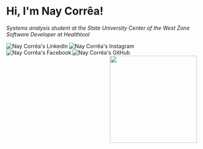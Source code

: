 # Hi, I'm Nay Corrêa!

<i>Systems analysis student at the State University Center of the West Zone</i><br>
<i>Software Developer at Healthtool</i><br>

<a href="https://www.linkedin.com/in/nayara-corr%C3%AAa-03bb91149/" rel="nofollow">
  <img align="left" alt="Nay Corrêa's LinkedIn" src="https://img.shields.io/badge/linkedin-%230077B5.svg?&style=for-the-badge&logo=linkedin&logoColor=white" style="max-width:100%;">
</a>

<a href="https://www.instagram.com/_nayaracorrea/" rel="nofollow">
  <img align="left" alt="Nay Corrêa's Instagram" src="https://img.shields.io/badge/instagram-%23E4405F.svg?&style=for-the-badge&logo=instagram&logoColor=white" style="max-width:100%;">
</a>

<a href="https://www.facebook.com/NayaraFlorentino/" rel="nofollow">
  <img align="left" alt="Nay Corrêa's Facebook" src="https://img.shields.io/badge/facebook-%231877F2.svg?&style=for-the-badge&logo=facebook&logoColor=white" style="max-width:100%;">
</a>

<a href="https://github.com/naycorrea" rel="nofollow">
  <img align="left" alt="Nay Corrêa's GitHub" src="https://img.shields.io/badge/github-%23100000.svg?&style=for-the-badge&logo=github&logoColor=white" style="max-width:100%;">
</a>

<p><a target="_blank" rel="noopener noreferrer" href="https://camo.githubusercontent.com/1dffb6a6ad27bc1d0ae25d7e699f69aab8f5352f241770daf62efc1b436c70df/68747470733a2f2f6d656469612e67697068792e636f6d2f6d656469612f6965796c397a6d436a4f3462347436716f592f67697068792e676966"><img align="right" src="https://camo.githubusercontent.com/1dffb6a6ad27bc1d0ae25d7e699f69aab8f5352f241770daf62efc1b436c70df/68747470733a2f2f6d656469612e67697068792e636f6d2f6d656469612f6965796c397a6d436a4f3462347436716f592f67697068792e676966" width="230" data-canonical-src="https://media.giphy.com/media/ieyl9zmCjO4b4t6qoY/giphy.gif" style="max-width:100%;"></a></p>
